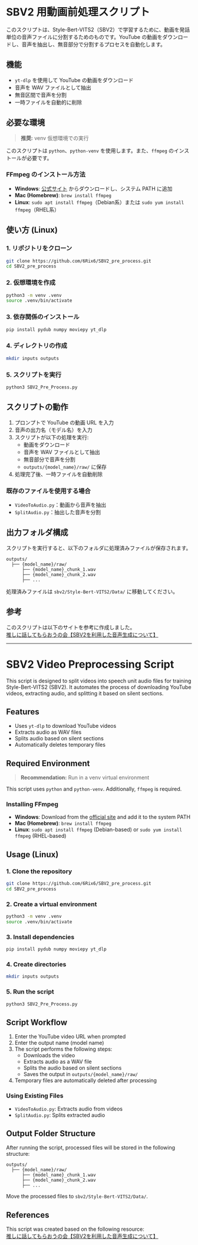 # SBV2 用動画前処理スクリプト

このスクリプトは、Style-Bert-VITS2（SBV2）で学習するために、動画を発話単位の音声ファイルに分割するためのものです。YouTube の動画をダウンロードし、音声を抽出し、無音部分で分割するプロセスを自動化します。

## 機能
- `yt-dlp` を使用して YouTube の動画をダウンロード
- 音声を WAV ファイルとして抽出
- 無音区間で音声を分割
- 一時ファイルを自動的に削除

## 必要な環境

> **推奨:** venv 仮想環境での実行

このスクリプトは `python`、`python-venv` を使用します。また、`ffmpeg` のインストールが必要です。

### FFmpeg のインストール方法
- **Windows**: [公式サイト](https://ffmpeg.org/download.html) からダウンロードし、システム PATH に追加
- **Mac (Homebrew)**: `brew install ffmpeg`
- **Linux**: `sudo apt install ffmpeg`（Debian系）または `sudo yum install ffmpeg`（RHEL系）

## 使い方 (Linux)
### 1. リポジトリをクローン
```sh
git clone https://github.com/6Rix6/SBV2_pre_process.git
cd SBV2_pre_process
```

### 2. 仮想環境を作成
```sh
python3 -m venv .venv
source .venv/bin/activate
```

### 3. 依存関係のインストール
```sh
pip install pydub numpy moviepy yt_dlp
```

### 4. ディレクトリの作成
```sh
mkdir inputs outputs
```

### 5. スクリプトを実行
```sh
python3 SBV2_Pre_Process.py
```

## スクリプトの動作
1. プロンプトで YouTube の動画 URL を入力
2. 音声の出力名（モデル名）を入力
3. スクリプトが以下の処理を実行:
   - 動画をダウンロード
   - 音声を WAV ファイルとして抽出
   - 無音部分で音声を分割
   - `outputs/{model_name}/raw/` に保存
4. 処理完了後、一時ファイルを自動削除

### 既存のファイルを使用する場合
- `VideoToAudio.py`：動画から音声を抽出
- `SplitAudio.py`：抽出した音声を分割

## 出力フォルダ構成
スクリプトを実行すると、以下のフォルダに処理済みファイルが保存されます。

```
outputs/
  ├── {model_name}/raw/
      ├── {model_name}_chunk_1.wav
      ├── {model_name}_chunk_2.wav
      ├── ...
```

処理済みファイルは `sbv2/Style-Bert-VITS2/Data/` に移動してください。

## 参考
このスクリプトは以下のサイトを参考に作成しました。  
[推しに話してもらおうの会【SBV2を利用した音声生成について】](https://tonevoadventcalendar.hatenablog.com/entry/2024/12/24/154640)

---

# SBV2 Video Preprocessing Script

This script is designed to split videos into speech unit audio files for training Style-Bert-VITS2 (SBV2). It automates the process of downloading YouTube videos, extracting audio, and splitting it based on silent sections.

## Features
- Uses `yt-dlp` to download YouTube videos
- Extracts audio as WAV files
- Splits audio based on silent sections
- Automatically deletes temporary files

## Required Environment

> **Recommendation:** Run in a venv virtual environment

This script uses `python` and `python-venv`. Additionally, `ffmpeg` is required.

### Installing FFmpeg
- **Windows**: Download from the [official site](https://ffmpeg.org/download.html) and add it to the system PATH
- **Mac (Homebrew)**: `brew install ffmpeg`
- **Linux**: `sudo apt install ffmpeg` (Debian-based) or `sudo yum install ffmpeg` (RHEL-based)

## Usage (Linux)
### 1. Clone the repository
```sh
git clone https://github.com/6Rix6/SBV2_pre_process.git
cd SBV2_pre_process
```

### 2. Create a virtual environment
```sh
python3 -m venv .venv
source .venv/bin/activate
```

### 3. Install dependencies
```sh
pip install pydub numpy moviepy yt_dlp
```

### 4. Create directories
```sh
mkdir inputs outputs
```

### 5. Run the script
```sh
python3 SBV2_Pre_Process.py
```

## Script Workflow
1. Enter the YouTube video URL when prompted
2. Enter the output name (model name)
3. The script performs the following steps:
   - Downloads the video
   - Extracts audio as a WAV file
   - Splits the audio based on silent sections
   - Saves the output in `outputs/{model_name}/raw/`
4. Temporary files are automatically deleted after processing

### Using Existing Files
- `VideoToAudio.py`: Extracts audio from videos
- `SplitAudio.py`: Splits extracted audio

## Output Folder Structure
After running the script, processed files will be stored in the following structure:

```
outputs/
  ├── {model_name}/raw/
      ├── {model_name}_chunk_1.wav
      ├── {model_name}_chunk_2.wav
      ├── ...
```

Move the processed files to `sbv2/Style-Bert-VITS2/Data/`.

## References
This script was created based on the following resource:  
[推しに話してもらおうの会【SBV2を利用した音声生成について】](https://tonevoadventcalendar.hatenablog.com/entry/2024/12/24/154640)

